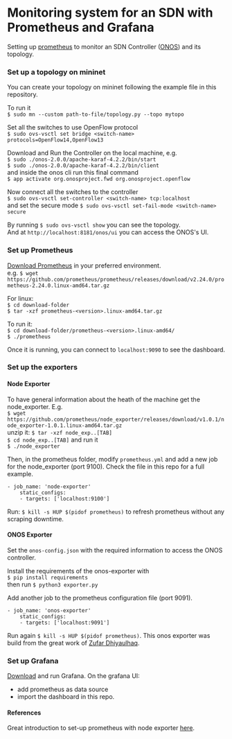# Monitoring system for an SDN with Prometheus and Grafana
Setting up [prometheus](https://prometheus.io/) to monitor an SDN Controller ([ONOS](https://opennetworking.org/onos/)) and its topology.

### Set up a topology on mininet
You can create your topology on mininet following the example file in this repository.

To run it\
`$ sudo mn --custom path-to-file/topology.py --topo mytopo`

Set all the switches to use OpenFlow protocol\
`$ sudo ovs-vsctl set bridge <switch-name> protocols=OpenFlow14,OpenFlow13`

Download and Run the Controller on the local machine, e.g.\
`$ sudo ./onos-2.0.0/apache-karaf-4.2.2/bin/start`\
`$ sudo ./onos-2.0.0/apache-karaf-4.2.2/bin/client`\
and inside the onos cli run this final command\
`$ app activate org.onosproject.fwd org.onosproject.openflow`

Now connect all the switches to the controller\
`$ sudo ovs-vsctl set-controller <switch-name> tcp:localhost`\
and set the secure mode `$ sudo ovs-vsctl set-fail-mode <switch-name> secure`

By running `$ sudo ovs-vsctl show` you can see the topology.\
And at `http://localhost:8181/onos/ui` you can access the ONOS's UI.

### Set up Prometheus
[Download Prometheus](https://prometheus.io/download/) in your preferred environment.\
e.g. `$ wget https://github.com/prometheus/prometheus/releases/download/v2.24.0/prometheus-2.24.0.linux-amd64.tar.gz`

For linux:\
`$ cd download-folder`\
`$ tar -xzf prometheus-<version>.linux-amd64.tar.gz`

To run it:\
`$ cd download-folder/prometheus-<version>.linux-amd64/`\
`$ ./prometheus`

Once it is running, you can connect to `localhost:9090` to see the dashboard.

### Set up the exporters
#### Node Exporter
To have general information about the heath of the machine get the node_exporter. E.g.\
`$ wget https://github.com/prometheus/node_exporter/releases/download/v1.0.1/node_exporter-1.0.1.linux-amd64.tar.gz`\
unzip it: `$ tar -xzf node_exp..[TAB]`\
`$ cd node_exp..[TAB]` and run it\
`$ ./node_exporter`

Then, in the prometheus folder, modify `prometheus.yml` and add a new job for the node_exporter (port 9100). Check the file in this repo for a full example.
```
- job_name: 'node-exporter'
    static_configs:
    - targets: ['localhost:9100']
```

Run: `$ kill -s HUP $(pidof prometheus)` to refresh prometheus without any scraping downtime.

#### ONOS Exporter
Set the `onos-config.json` with the required information to access the ONOS controller.

Install the requirements of the onos-exporter with\
`$ pip install requirements`\
then run `$ python3 exporter.py`

Add another job to the prometheus configuration file (port 9091).
```
- job_name: 'onos-exporter'
    static_configs:
    - targets: ['localhost:9091']
```
Run again `$ kill -s HUP $(pidof prometheus)`.
This onos exporter was build from the great work of [Zufar Dhiyaulhaq](https://github.com/zufardhiyaulhaq/onos-prometheus-exporter).

### Set up Grafana
[Download](https://grafana.com/grafana/download) and run Grafana. On the grafana UI: 
- add prometheus as data source
- import the dashboard in this repo.
 

#### References
Great introduction to set-up prometheus with node exporter [here](https://www.youtube.com/watch?v=4WWW2ZLEg74).
